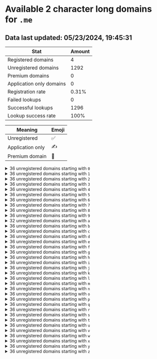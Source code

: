 # Available 2 character long domains for `.me`

## Data last updated: 05/23/2024, 19:45:31

|Stat|Amount|
|--|--|
|Registered domains|4|
|Unregistered domains|1292|
|Premium domains|0|
|Application only domains|0|
|Registration rate|0.31%|
|Failed lookups|0|
|Successful lookups|1296|
|Lookup success rate|100%|


|Meaning|Emoji|
|--|--|
|Unregistered|:white_check_mark:|
|Application only|:writing_hand:|
|Premium domain|:gem:|

<details>
<summary>36 unregistered domains starting with <bold><code>0</code></bold></summary>

|Type|Domain|
|--|--|
|:white_check_mark:|`00.me`|
|:white_check_mark:|`01.me`|
|:white_check_mark:|`02.me`|
|:white_check_mark:|`03.me`|
|:white_check_mark:|`04.me`|
|:white_check_mark:|`05.me`|
|:white_check_mark:|`06.me`|
|:white_check_mark:|`07.me`|
|:white_check_mark:|`08.me`|
|:white_check_mark:|`09.me`|
|:white_check_mark:|`0a.me`|
|:white_check_mark:|`0b.me`|
|:white_check_mark:|`0c.me`|
|:white_check_mark:|`0d.me`|
|:white_check_mark:|`0e.me`|
|:white_check_mark:|`0f.me`|
|:white_check_mark:|`0g.me`|
|:white_check_mark:|`0h.me`|
|:white_check_mark:|`0i.me`|
|:white_check_mark:|`0j.me`|
|:white_check_mark:|`0k.me`|
|:white_check_mark:|`0l.me`|
|:white_check_mark:|`0m.me`|
|:white_check_mark:|`0n.me`|
|:white_check_mark:|`0o.me`|
|:white_check_mark:|`0p.me`|
|:white_check_mark:|`0q.me`|
|:white_check_mark:|`0r.me`|
|:white_check_mark:|`0s.me`|
|:white_check_mark:|`0t.me`|
|:white_check_mark:|`0u.me`|
|:white_check_mark:|`0v.me`|
|:white_check_mark:|`0w.me`|
|:white_check_mark:|`0x.me`|
|:white_check_mark:|`0y.me`|
|:white_check_mark:|`0z.me`|
</details>
<details>
<summary>36 unregistered domains starting with <bold><code>1</code></bold></summary>

|Type|Domain|
|--|--|
|:white_check_mark:|`10.me`|
|:white_check_mark:|`11.me`|
|:white_check_mark:|`12.me`|
|:white_check_mark:|`13.me`|
|:white_check_mark:|`14.me`|
|:white_check_mark:|`15.me`|
|:white_check_mark:|`16.me`|
|:white_check_mark:|`17.me`|
|:white_check_mark:|`18.me`|
|:white_check_mark:|`19.me`|
|:white_check_mark:|`1a.me`|
|:white_check_mark:|`1b.me`|
|:white_check_mark:|`1c.me`|
|:white_check_mark:|`1d.me`|
|:white_check_mark:|`1e.me`|
|:white_check_mark:|`1f.me`|
|:white_check_mark:|`1g.me`|
|:white_check_mark:|`1h.me`|
|:white_check_mark:|`1i.me`|
|:white_check_mark:|`1j.me`|
|:white_check_mark:|`1k.me`|
|:white_check_mark:|`1l.me`|
|:white_check_mark:|`1m.me`|
|:white_check_mark:|`1n.me`|
|:white_check_mark:|`1o.me`|
|:white_check_mark:|`1p.me`|
|:white_check_mark:|`1q.me`|
|:white_check_mark:|`1r.me`|
|:white_check_mark:|`1s.me`|
|:white_check_mark:|`1t.me`|
|:white_check_mark:|`1u.me`|
|:white_check_mark:|`1v.me`|
|:white_check_mark:|`1w.me`|
|:white_check_mark:|`1x.me`|
|:white_check_mark:|`1y.me`|
|:white_check_mark:|`1z.me`|
</details>
<details>
<summary>36 unregistered domains starting with <bold><code>2</code></bold></summary>

|Type|Domain|
|--|--|
|:white_check_mark:|`20.me`|
|:white_check_mark:|`21.me`|
|:white_check_mark:|`22.me`|
|:white_check_mark:|`23.me`|
|:white_check_mark:|`24.me`|
|:white_check_mark:|`25.me`|
|:white_check_mark:|`26.me`|
|:white_check_mark:|`27.me`|
|:white_check_mark:|`28.me`|
|:white_check_mark:|`29.me`|
|:white_check_mark:|`2a.me`|
|:white_check_mark:|`2b.me`|
|:white_check_mark:|`2c.me`|
|:white_check_mark:|`2d.me`|
|:white_check_mark:|`2e.me`|
|:white_check_mark:|`2f.me`|
|:white_check_mark:|`2g.me`|
|:white_check_mark:|`2h.me`|
|:white_check_mark:|`2i.me`|
|:white_check_mark:|`2j.me`|
|:white_check_mark:|`2k.me`|
|:white_check_mark:|`2l.me`|
|:white_check_mark:|`2m.me`|
|:white_check_mark:|`2n.me`|
|:white_check_mark:|`2o.me`|
|:white_check_mark:|`2p.me`|
|:white_check_mark:|`2q.me`|
|:white_check_mark:|`2r.me`|
|:white_check_mark:|`2s.me`|
|:white_check_mark:|`2t.me`|
|:white_check_mark:|`2u.me`|
|:white_check_mark:|`2v.me`|
|:white_check_mark:|`2w.me`|
|:white_check_mark:|`2x.me`|
|:white_check_mark:|`2y.me`|
|:white_check_mark:|`2z.me`|
</details>
<details>
<summary>36 unregistered domains starting with <bold><code>3</code></bold></summary>

|Type|Domain|
|--|--|
|:white_check_mark:|`30.me`|
|:white_check_mark:|`31.me`|
|:white_check_mark:|`32.me`|
|:white_check_mark:|`33.me`|
|:white_check_mark:|`34.me`|
|:white_check_mark:|`35.me`|
|:white_check_mark:|`36.me`|
|:white_check_mark:|`37.me`|
|:white_check_mark:|`38.me`|
|:white_check_mark:|`39.me`|
|:white_check_mark:|`3a.me`|
|:white_check_mark:|`3b.me`|
|:white_check_mark:|`3c.me`|
|:white_check_mark:|`3d.me`|
|:white_check_mark:|`3e.me`|
|:white_check_mark:|`3f.me`|
|:white_check_mark:|`3g.me`|
|:white_check_mark:|`3h.me`|
|:white_check_mark:|`3i.me`|
|:white_check_mark:|`3j.me`|
|:white_check_mark:|`3k.me`|
|:white_check_mark:|`3l.me`|
|:white_check_mark:|`3m.me`|
|:white_check_mark:|`3n.me`|
|:white_check_mark:|`3o.me`|
|:white_check_mark:|`3p.me`|
|:white_check_mark:|`3q.me`|
|:white_check_mark:|`3r.me`|
|:white_check_mark:|`3s.me`|
|:white_check_mark:|`3t.me`|
|:white_check_mark:|`3u.me`|
|:white_check_mark:|`3v.me`|
|:white_check_mark:|`3w.me`|
|:white_check_mark:|`3x.me`|
|:white_check_mark:|`3y.me`|
|:white_check_mark:|`3z.me`|
</details>
<details>
<summary>36 unregistered domains starting with <bold><code>4</code></bold></summary>

|Type|Domain|
|--|--|
|:white_check_mark:|`40.me`|
|:white_check_mark:|`41.me`|
|:white_check_mark:|`42.me`|
|:white_check_mark:|`43.me`|
|:white_check_mark:|`44.me`|
|:white_check_mark:|`45.me`|
|:white_check_mark:|`46.me`|
|:white_check_mark:|`47.me`|
|:white_check_mark:|`48.me`|
|:white_check_mark:|`49.me`|
|:white_check_mark:|`4a.me`|
|:white_check_mark:|`4b.me`|
|:white_check_mark:|`4c.me`|
|:white_check_mark:|`4d.me`|
|:white_check_mark:|`4e.me`|
|:white_check_mark:|`4f.me`|
|:white_check_mark:|`4g.me`|
|:white_check_mark:|`4h.me`|
|:white_check_mark:|`4i.me`|
|:white_check_mark:|`4j.me`|
|:white_check_mark:|`4k.me`|
|:white_check_mark:|`4l.me`|
|:white_check_mark:|`4m.me`|
|:white_check_mark:|`4n.me`|
|:white_check_mark:|`4o.me`|
|:white_check_mark:|`4p.me`|
|:white_check_mark:|`4q.me`|
|:white_check_mark:|`4r.me`|
|:white_check_mark:|`4s.me`|
|:white_check_mark:|`4t.me`|
|:white_check_mark:|`4u.me`|
|:white_check_mark:|`4v.me`|
|:white_check_mark:|`4w.me`|
|:white_check_mark:|`4x.me`|
|:white_check_mark:|`4y.me`|
|:white_check_mark:|`4z.me`|
</details>
<details>
<summary>36 unregistered domains starting with <bold><code>5</code></bold></summary>

|Type|Domain|
|--|--|
|:white_check_mark:|`50.me`|
|:white_check_mark:|`51.me`|
|:white_check_mark:|`52.me`|
|:white_check_mark:|`53.me`|
|:white_check_mark:|`54.me`|
|:white_check_mark:|`55.me`|
|:white_check_mark:|`56.me`|
|:white_check_mark:|`57.me`|
|:white_check_mark:|`58.me`|
|:white_check_mark:|`59.me`|
|:white_check_mark:|`5a.me`|
|:white_check_mark:|`5b.me`|
|:white_check_mark:|`5c.me`|
|:white_check_mark:|`5d.me`|
|:white_check_mark:|`5e.me`|
|:white_check_mark:|`5f.me`|
|:white_check_mark:|`5g.me`|
|:white_check_mark:|`5h.me`|
|:white_check_mark:|`5i.me`|
|:white_check_mark:|`5j.me`|
|:white_check_mark:|`5k.me`|
|:white_check_mark:|`5l.me`|
|:white_check_mark:|`5m.me`|
|:white_check_mark:|`5n.me`|
|:white_check_mark:|`5o.me`|
|:white_check_mark:|`5p.me`|
|:white_check_mark:|`5q.me`|
|:white_check_mark:|`5r.me`|
|:white_check_mark:|`5s.me`|
|:white_check_mark:|`5t.me`|
|:white_check_mark:|`5u.me`|
|:white_check_mark:|`5v.me`|
|:white_check_mark:|`5w.me`|
|:white_check_mark:|`5x.me`|
|:white_check_mark:|`5y.me`|
|:white_check_mark:|`5z.me`|
</details>
<details>
<summary>36 unregistered domains starting with <bold><code>6</code></bold></summary>

|Type|Domain|
|--|--|
|:white_check_mark:|`60.me`|
|:white_check_mark:|`61.me`|
|:white_check_mark:|`62.me`|
|:white_check_mark:|`63.me`|
|:white_check_mark:|`64.me`|
|:white_check_mark:|`65.me`|
|:white_check_mark:|`66.me`|
|:white_check_mark:|`67.me`|
|:white_check_mark:|`68.me`|
|:white_check_mark:|`69.me`|
|:white_check_mark:|`6a.me`|
|:white_check_mark:|`6b.me`|
|:white_check_mark:|`6c.me`|
|:white_check_mark:|`6d.me`|
|:white_check_mark:|`6e.me`|
|:white_check_mark:|`6f.me`|
|:white_check_mark:|`6g.me`|
|:white_check_mark:|`6h.me`|
|:white_check_mark:|`6i.me`|
|:white_check_mark:|`6j.me`|
|:white_check_mark:|`6k.me`|
|:white_check_mark:|`6l.me`|
|:white_check_mark:|`6m.me`|
|:white_check_mark:|`6n.me`|
|:white_check_mark:|`6o.me`|
|:white_check_mark:|`6p.me`|
|:white_check_mark:|`6q.me`|
|:white_check_mark:|`6r.me`|
|:white_check_mark:|`6s.me`|
|:white_check_mark:|`6t.me`|
|:white_check_mark:|`6u.me`|
|:white_check_mark:|`6v.me`|
|:white_check_mark:|`6w.me`|
|:white_check_mark:|`6x.me`|
|:white_check_mark:|`6y.me`|
|:white_check_mark:|`6z.me`|
</details>
<details>
<summary>36 unregistered domains starting with <bold><code>7</code></bold></summary>

|Type|Domain|
|--|--|
|:white_check_mark:|`70.me`|
|:white_check_mark:|`71.me`|
|:white_check_mark:|`72.me`|
|:white_check_mark:|`73.me`|
|:white_check_mark:|`74.me`|
|:white_check_mark:|`75.me`|
|:white_check_mark:|`76.me`|
|:white_check_mark:|`77.me`|
|:white_check_mark:|`78.me`|
|:white_check_mark:|`79.me`|
|:white_check_mark:|`7a.me`|
|:white_check_mark:|`7b.me`|
|:white_check_mark:|`7c.me`|
|:white_check_mark:|`7d.me`|
|:white_check_mark:|`7e.me`|
|:white_check_mark:|`7f.me`|
|:white_check_mark:|`7g.me`|
|:white_check_mark:|`7h.me`|
|:white_check_mark:|`7i.me`|
|:white_check_mark:|`7j.me`|
|:white_check_mark:|`7k.me`|
|:white_check_mark:|`7l.me`|
|:white_check_mark:|`7m.me`|
|:white_check_mark:|`7n.me`|
|:white_check_mark:|`7o.me`|
|:white_check_mark:|`7p.me`|
|:white_check_mark:|`7q.me`|
|:white_check_mark:|`7r.me`|
|:white_check_mark:|`7s.me`|
|:white_check_mark:|`7t.me`|
|:white_check_mark:|`7u.me`|
|:white_check_mark:|`7v.me`|
|:white_check_mark:|`7w.me`|
|:white_check_mark:|`7x.me`|
|:white_check_mark:|`7y.me`|
|:white_check_mark:|`7z.me`|
</details>
<details>
<summary>36 unregistered domains starting with <bold><code>8</code></bold></summary>

|Type|Domain|
|--|--|
|:white_check_mark:|`80.me`|
|:white_check_mark:|`81.me`|
|:white_check_mark:|`82.me`|
|:white_check_mark:|`83.me`|
|:white_check_mark:|`84.me`|
|:white_check_mark:|`85.me`|
|:white_check_mark:|`86.me`|
|:white_check_mark:|`87.me`|
|:white_check_mark:|`88.me`|
|:white_check_mark:|`89.me`|
|:white_check_mark:|`8a.me`|
|:white_check_mark:|`8b.me`|
|:white_check_mark:|`8c.me`|
|:white_check_mark:|`8d.me`|
|:white_check_mark:|`8e.me`|
|:white_check_mark:|`8f.me`|
|:white_check_mark:|`8g.me`|
|:white_check_mark:|`8h.me`|
|:white_check_mark:|`8i.me`|
|:white_check_mark:|`8j.me`|
|:white_check_mark:|`8k.me`|
|:white_check_mark:|`8l.me`|
|:white_check_mark:|`8m.me`|
|:white_check_mark:|`8n.me`|
|:white_check_mark:|`8o.me`|
|:white_check_mark:|`8p.me`|
|:white_check_mark:|`8q.me`|
|:white_check_mark:|`8r.me`|
|:white_check_mark:|`8s.me`|
|:white_check_mark:|`8t.me`|
|:white_check_mark:|`8u.me`|
|:white_check_mark:|`8v.me`|
|:white_check_mark:|`8w.me`|
|:white_check_mark:|`8x.me`|
|:white_check_mark:|`8y.me`|
|:white_check_mark:|`8z.me`|
</details>
<details>
<summary>36 unregistered domains starting with <bold><code>9</code></bold></summary>

|Type|Domain|
|--|--|
|:white_check_mark:|`90.me`|
|:white_check_mark:|`91.me`|
|:white_check_mark:|`92.me`|
|:white_check_mark:|`93.me`|
|:white_check_mark:|`94.me`|
|:white_check_mark:|`95.me`|
|:white_check_mark:|`96.me`|
|:white_check_mark:|`97.me`|
|:white_check_mark:|`98.me`|
|:white_check_mark:|`99.me`|
|:white_check_mark:|`9a.me`|
|:white_check_mark:|`9b.me`|
|:white_check_mark:|`9c.me`|
|:white_check_mark:|`9d.me`|
|:white_check_mark:|`9e.me`|
|:white_check_mark:|`9f.me`|
|:white_check_mark:|`9g.me`|
|:white_check_mark:|`9h.me`|
|:white_check_mark:|`9i.me`|
|:white_check_mark:|`9j.me`|
|:white_check_mark:|`9k.me`|
|:white_check_mark:|`9l.me`|
|:white_check_mark:|`9m.me`|
|:white_check_mark:|`9n.me`|
|:white_check_mark:|`9o.me`|
|:white_check_mark:|`9p.me`|
|:white_check_mark:|`9q.me`|
|:white_check_mark:|`9r.me`|
|:white_check_mark:|`9s.me`|
|:white_check_mark:|`9t.me`|
|:white_check_mark:|`9u.me`|
|:white_check_mark:|`9v.me`|
|:white_check_mark:|`9w.me`|
|:white_check_mark:|`9x.me`|
|:white_check_mark:|`9y.me`|
|:white_check_mark:|`9z.me`|
</details>
<details>
<summary>32 unregistered domains starting with <bold><code>a</code></bold></summary>

|Type|Domain|
|--|--|
|:white_check_mark:|`a0.me`|
|:white_check_mark:|`a1.me`|
|:white_check_mark:|`a2.me`|
|:white_check_mark:|`a3.me`|
|:white_check_mark:|`a4.me`|
|:white_check_mark:|`a5.me`|
|:white_check_mark:|`a6.me`|
|:white_check_mark:|`a7.me`|
|:white_check_mark:|`a8.me`|
|:white_check_mark:|`a9.me`|
|:white_check_mark:|`ab.me`|
|:white_check_mark:|`ae.me`|
|:white_check_mark:|`af.me`|
|:white_check_mark:|`ag.me`|
|:white_check_mark:|`ah.me`|
|:white_check_mark:|`aj.me`|
|:white_check_mark:|`ak.me`|
|:white_check_mark:|`al.me`|
|:white_check_mark:|`am.me`|
|:white_check_mark:|`an.me`|
|:white_check_mark:|`ao.me`|
|:white_check_mark:|`ap.me`|
|:white_check_mark:|`aq.me`|
|:white_check_mark:|`ar.me`|
|:white_check_mark:|`as.me`|
|:white_check_mark:|`at.me`|
|:white_check_mark:|`au.me`|
|:white_check_mark:|`av.me`|
|:white_check_mark:|`aw.me`|
|:white_check_mark:|`ax.me`|
|:white_check_mark:|`ay.me`|
|:white_check_mark:|`az.me`|
</details>
<details>
<summary>36 unregistered domains starting with <bold><code>b</code></bold></summary>

|Type|Domain|
|--|--|
|:white_check_mark:|`b0.me`|
|:white_check_mark:|`b1.me`|
|:white_check_mark:|`b2.me`|
|:white_check_mark:|`b3.me`|
|:white_check_mark:|`b4.me`|
|:white_check_mark:|`b5.me`|
|:white_check_mark:|`b6.me`|
|:white_check_mark:|`b7.me`|
|:white_check_mark:|`b8.me`|
|:white_check_mark:|`b9.me`|
|:white_check_mark:|`ba.me`|
|:white_check_mark:|`bb.me`|
|:white_check_mark:|`bc.me`|
|:white_check_mark:|`bd.me`|
|:white_check_mark:|`be.me`|
|:white_check_mark:|`bf.me`|
|:white_check_mark:|`bg.me`|
|:white_check_mark:|`bh.me`|
|:white_check_mark:|`bi.me`|
|:white_check_mark:|`bj.me`|
|:white_check_mark:|`bk.me`|
|:white_check_mark:|`bl.me`|
|:white_check_mark:|`bm.me`|
|:white_check_mark:|`bn.me`|
|:white_check_mark:|`bo.me`|
|:white_check_mark:|`bp.me`|
|:white_check_mark:|`bq.me`|
|:white_check_mark:|`br.me`|
|:white_check_mark:|`bs.me`|
|:white_check_mark:|`bt.me`|
|:white_check_mark:|`bu.me`|
|:white_check_mark:|`bv.me`|
|:white_check_mark:|`bw.me`|
|:white_check_mark:|`bx.me`|
|:white_check_mark:|`by.me`|
|:white_check_mark:|`bz.me`|
</details>
<details>
<summary>36 unregistered domains starting with <bold><code>c</code></bold></summary>

|Type|Domain|
|--|--|
|:white_check_mark:|`c0.me`|
|:white_check_mark:|`c1.me`|
|:white_check_mark:|`c2.me`|
|:white_check_mark:|`c3.me`|
|:white_check_mark:|`c4.me`|
|:white_check_mark:|`c5.me`|
|:white_check_mark:|`c6.me`|
|:white_check_mark:|`c7.me`|
|:white_check_mark:|`c8.me`|
|:white_check_mark:|`c9.me`|
|:white_check_mark:|`ca.me`|
|:white_check_mark:|`cb.me`|
|:white_check_mark:|`cc.me`|
|:white_check_mark:|`cd.me`|
|:white_check_mark:|`ce.me`|
|:white_check_mark:|`cf.me`|
|:white_check_mark:|`cg.me`|
|:white_check_mark:|`ch.me`|
|:white_check_mark:|`ci.me`|
|:white_check_mark:|`cj.me`|
|:white_check_mark:|`ck.me`|
|:white_check_mark:|`cl.me`|
|:white_check_mark:|`cm.me`|
|:white_check_mark:|`cn.me`|
|:white_check_mark:|`co.me`|
|:white_check_mark:|`cp.me`|
|:white_check_mark:|`cq.me`|
|:white_check_mark:|`cr.me`|
|:white_check_mark:|`cs.me`|
|:white_check_mark:|`ct.me`|
|:white_check_mark:|`cu.me`|
|:white_check_mark:|`cv.me`|
|:white_check_mark:|`cw.me`|
|:white_check_mark:|`cx.me`|
|:white_check_mark:|`cy.me`|
|:white_check_mark:|`cz.me`|
</details>
<details>
<summary>36 unregistered domains starting with <bold><code>d</code></bold></summary>

|Type|Domain|
|--|--|
|:white_check_mark:|`d0.me`|
|:white_check_mark:|`d1.me`|
|:white_check_mark:|`d2.me`|
|:white_check_mark:|`d3.me`|
|:white_check_mark:|`d4.me`|
|:white_check_mark:|`d5.me`|
|:white_check_mark:|`d6.me`|
|:white_check_mark:|`d7.me`|
|:white_check_mark:|`d8.me`|
|:white_check_mark:|`d9.me`|
|:white_check_mark:|`da.me`|
|:white_check_mark:|`db.me`|
|:white_check_mark:|`dc.me`|
|:white_check_mark:|`dd.me`|
|:white_check_mark:|`de.me`|
|:white_check_mark:|`df.me`|
|:white_check_mark:|`dg.me`|
|:white_check_mark:|`dh.me`|
|:white_check_mark:|`di.me`|
|:white_check_mark:|`dj.me`|
|:white_check_mark:|`dk.me`|
|:white_check_mark:|`dl.me`|
|:white_check_mark:|`dm.me`|
|:white_check_mark:|`dn.me`|
|:white_check_mark:|`do.me`|
|:white_check_mark:|`dp.me`|
|:white_check_mark:|`dq.me`|
|:white_check_mark:|`dr.me`|
|:white_check_mark:|`ds.me`|
|:white_check_mark:|`dt.me`|
|:white_check_mark:|`du.me`|
|:white_check_mark:|`dv.me`|
|:white_check_mark:|`dw.me`|
|:white_check_mark:|`dx.me`|
|:white_check_mark:|`dy.me`|
|:white_check_mark:|`dz.me`|
</details>
<details>
<summary>36 unregistered domains starting with <bold><code>e</code></bold></summary>

|Type|Domain|
|--|--|
|:white_check_mark:|`e0.me`|
|:white_check_mark:|`e1.me`|
|:white_check_mark:|`e2.me`|
|:white_check_mark:|`e3.me`|
|:white_check_mark:|`e4.me`|
|:white_check_mark:|`e5.me`|
|:white_check_mark:|`e6.me`|
|:white_check_mark:|`e7.me`|
|:white_check_mark:|`e8.me`|
|:white_check_mark:|`e9.me`|
|:white_check_mark:|`ea.me`|
|:white_check_mark:|`eb.me`|
|:white_check_mark:|`ec.me`|
|:white_check_mark:|`ed.me`|
|:white_check_mark:|`ee.me`|
|:white_check_mark:|`ef.me`|
|:white_check_mark:|`eg.me`|
|:white_check_mark:|`eh.me`|
|:white_check_mark:|`ei.me`|
|:white_check_mark:|`ej.me`|
|:white_check_mark:|`ek.me`|
|:white_check_mark:|`el.me`|
|:white_check_mark:|`em.me`|
|:white_check_mark:|`en.me`|
|:white_check_mark:|`eo.me`|
|:white_check_mark:|`ep.me`|
|:white_check_mark:|`eq.me`|
|:white_check_mark:|`er.me`|
|:white_check_mark:|`es.me`|
|:white_check_mark:|`et.me`|
|:white_check_mark:|`eu.me`|
|:white_check_mark:|`ev.me`|
|:white_check_mark:|`ew.me`|
|:white_check_mark:|`ex.me`|
|:white_check_mark:|`ey.me`|
|:white_check_mark:|`ez.me`|
</details>
<details>
<summary>36 unregistered domains starting with <bold><code>f</code></bold></summary>

|Type|Domain|
|--|--|
|:white_check_mark:|`f0.me`|
|:white_check_mark:|`f1.me`|
|:white_check_mark:|`f2.me`|
|:white_check_mark:|`f3.me`|
|:white_check_mark:|`f4.me`|
|:white_check_mark:|`f5.me`|
|:white_check_mark:|`f6.me`|
|:white_check_mark:|`f7.me`|
|:white_check_mark:|`f8.me`|
|:white_check_mark:|`f9.me`|
|:white_check_mark:|`fa.me`|
|:white_check_mark:|`fb.me`|
|:white_check_mark:|`fc.me`|
|:white_check_mark:|`fd.me`|
|:white_check_mark:|`fe.me`|
|:white_check_mark:|`ff.me`|
|:white_check_mark:|`fg.me`|
|:white_check_mark:|`fh.me`|
|:white_check_mark:|`fi.me`|
|:white_check_mark:|`fj.me`|
|:white_check_mark:|`fk.me`|
|:white_check_mark:|`fl.me`|
|:white_check_mark:|`fm.me`|
|:white_check_mark:|`fn.me`|
|:white_check_mark:|`fo.me`|
|:white_check_mark:|`fp.me`|
|:white_check_mark:|`fq.me`|
|:white_check_mark:|`fr.me`|
|:white_check_mark:|`fs.me`|
|:white_check_mark:|`ft.me`|
|:white_check_mark:|`fu.me`|
|:white_check_mark:|`fv.me`|
|:white_check_mark:|`fw.me`|
|:white_check_mark:|`fx.me`|
|:white_check_mark:|`fy.me`|
|:white_check_mark:|`fz.me`|
</details>
<details>
<summary>36 unregistered domains starting with <bold><code>g</code></bold></summary>

|Type|Domain|
|--|--|
|:white_check_mark:|`g0.me`|
|:white_check_mark:|`g1.me`|
|:white_check_mark:|`g2.me`|
|:white_check_mark:|`g3.me`|
|:white_check_mark:|`g4.me`|
|:white_check_mark:|`g5.me`|
|:white_check_mark:|`g6.me`|
|:white_check_mark:|`g7.me`|
|:white_check_mark:|`g8.me`|
|:white_check_mark:|`g9.me`|
|:white_check_mark:|`ga.me`|
|:white_check_mark:|`gb.me`|
|:white_check_mark:|`gc.me`|
|:white_check_mark:|`gd.me`|
|:white_check_mark:|`ge.me`|
|:white_check_mark:|`gf.me`|
|:white_check_mark:|`gg.me`|
|:white_check_mark:|`gh.me`|
|:white_check_mark:|`gi.me`|
|:white_check_mark:|`gj.me`|
|:white_check_mark:|`gk.me`|
|:white_check_mark:|`gl.me`|
|:white_check_mark:|`gm.me`|
|:white_check_mark:|`gn.me`|
|:white_check_mark:|`go.me`|
|:white_check_mark:|`gp.me`|
|:white_check_mark:|`gq.me`|
|:white_check_mark:|`gr.me`|
|:white_check_mark:|`gs.me`|
|:white_check_mark:|`gt.me`|
|:white_check_mark:|`gu.me`|
|:white_check_mark:|`gv.me`|
|:white_check_mark:|`gw.me`|
|:white_check_mark:|`gx.me`|
|:white_check_mark:|`gy.me`|
|:white_check_mark:|`gz.me`|
</details>
<details>
<summary>36 unregistered domains starting with <bold><code>h</code></bold></summary>

|Type|Domain|
|--|--|
|:white_check_mark:|`h0.me`|
|:white_check_mark:|`h1.me`|
|:white_check_mark:|`h2.me`|
|:white_check_mark:|`h3.me`|
|:white_check_mark:|`h4.me`|
|:white_check_mark:|`h5.me`|
|:white_check_mark:|`h6.me`|
|:white_check_mark:|`h7.me`|
|:white_check_mark:|`h8.me`|
|:white_check_mark:|`h9.me`|
|:white_check_mark:|`ha.me`|
|:white_check_mark:|`hb.me`|
|:white_check_mark:|`hc.me`|
|:white_check_mark:|`hd.me`|
|:white_check_mark:|`he.me`|
|:white_check_mark:|`hf.me`|
|:white_check_mark:|`hg.me`|
|:white_check_mark:|`hh.me`|
|:white_check_mark:|`hi.me`|
|:white_check_mark:|`hj.me`|
|:white_check_mark:|`hk.me`|
|:white_check_mark:|`hl.me`|
|:white_check_mark:|`hm.me`|
|:white_check_mark:|`hn.me`|
|:white_check_mark:|`ho.me`|
|:white_check_mark:|`hp.me`|
|:white_check_mark:|`hq.me`|
|:white_check_mark:|`hr.me`|
|:white_check_mark:|`hs.me`|
|:white_check_mark:|`ht.me`|
|:white_check_mark:|`hu.me`|
|:white_check_mark:|`hv.me`|
|:white_check_mark:|`hw.me`|
|:white_check_mark:|`hx.me`|
|:white_check_mark:|`hy.me`|
|:white_check_mark:|`hz.me`|
</details>
<details>
<summary>36 unregistered domains starting with <bold><code>i</code></bold></summary>

|Type|Domain|
|--|--|
|:white_check_mark:|`i0.me`|
|:white_check_mark:|`i1.me`|
|:white_check_mark:|`i2.me`|
|:white_check_mark:|`i3.me`|
|:white_check_mark:|`i4.me`|
|:white_check_mark:|`i5.me`|
|:white_check_mark:|`i6.me`|
|:white_check_mark:|`i7.me`|
|:white_check_mark:|`i8.me`|
|:white_check_mark:|`i9.me`|
|:white_check_mark:|`ia.me`|
|:white_check_mark:|`ib.me`|
|:white_check_mark:|`ic.me`|
|:white_check_mark:|`id.me`|
|:white_check_mark:|`ie.me`|
|:white_check_mark:|`if.me`|
|:white_check_mark:|`ig.me`|
|:white_check_mark:|`ih.me`|
|:white_check_mark:|`ii.me`|
|:white_check_mark:|`ij.me`|
|:white_check_mark:|`ik.me`|
|:white_check_mark:|`il.me`|
|:white_check_mark:|`im.me`|
|:white_check_mark:|`in.me`|
|:white_check_mark:|`io.me`|
|:white_check_mark:|`ip.me`|
|:white_check_mark:|`iq.me`|
|:white_check_mark:|`ir.me`|
|:white_check_mark:|`is.me`|
|:white_check_mark:|`it.me`|
|:white_check_mark:|`iu.me`|
|:white_check_mark:|`iv.me`|
|:white_check_mark:|`iw.me`|
|:white_check_mark:|`ix.me`|
|:white_check_mark:|`iy.me`|
|:white_check_mark:|`iz.me`|
</details>
<details>
<summary>36 unregistered domains starting with <bold><code>j</code></bold></summary>

|Type|Domain|
|--|--|
|:white_check_mark:|`j0.me`|
|:white_check_mark:|`j1.me`|
|:white_check_mark:|`j2.me`|
|:white_check_mark:|`j3.me`|
|:white_check_mark:|`j4.me`|
|:white_check_mark:|`j5.me`|
|:white_check_mark:|`j6.me`|
|:white_check_mark:|`j7.me`|
|:white_check_mark:|`j8.me`|
|:white_check_mark:|`j9.me`|
|:white_check_mark:|`ja.me`|
|:white_check_mark:|`jb.me`|
|:white_check_mark:|`jc.me`|
|:white_check_mark:|`jd.me`|
|:white_check_mark:|`je.me`|
|:white_check_mark:|`jf.me`|
|:white_check_mark:|`jg.me`|
|:white_check_mark:|`jh.me`|
|:white_check_mark:|`ji.me`|
|:white_check_mark:|`jj.me`|
|:white_check_mark:|`jk.me`|
|:white_check_mark:|`jl.me`|
|:white_check_mark:|`jm.me`|
|:white_check_mark:|`jn.me`|
|:white_check_mark:|`jo.me`|
|:white_check_mark:|`jp.me`|
|:white_check_mark:|`jq.me`|
|:white_check_mark:|`jr.me`|
|:white_check_mark:|`js.me`|
|:white_check_mark:|`jt.me`|
|:white_check_mark:|`ju.me`|
|:white_check_mark:|`jv.me`|
|:white_check_mark:|`jw.me`|
|:white_check_mark:|`jx.me`|
|:white_check_mark:|`jy.me`|
|:white_check_mark:|`jz.me`|
</details>
<details>
<summary>36 unregistered domains starting with <bold><code>k</code></bold></summary>

|Type|Domain|
|--|--|
|:white_check_mark:|`k0.me`|
|:white_check_mark:|`k1.me`|
|:white_check_mark:|`k2.me`|
|:white_check_mark:|`k3.me`|
|:white_check_mark:|`k4.me`|
|:white_check_mark:|`k5.me`|
|:white_check_mark:|`k6.me`|
|:white_check_mark:|`k7.me`|
|:white_check_mark:|`k8.me`|
|:white_check_mark:|`k9.me`|
|:white_check_mark:|`ka.me`|
|:white_check_mark:|`kb.me`|
|:white_check_mark:|`kc.me`|
|:white_check_mark:|`kd.me`|
|:white_check_mark:|`ke.me`|
|:white_check_mark:|`kf.me`|
|:white_check_mark:|`kg.me`|
|:white_check_mark:|`kh.me`|
|:white_check_mark:|`ki.me`|
|:white_check_mark:|`kj.me`|
|:white_check_mark:|`kk.me`|
|:white_check_mark:|`kl.me`|
|:white_check_mark:|`km.me`|
|:white_check_mark:|`kn.me`|
|:white_check_mark:|`ko.me`|
|:white_check_mark:|`kp.me`|
|:white_check_mark:|`kq.me`|
|:white_check_mark:|`kr.me`|
|:white_check_mark:|`ks.me`|
|:white_check_mark:|`kt.me`|
|:white_check_mark:|`ku.me`|
|:white_check_mark:|`kv.me`|
|:white_check_mark:|`kw.me`|
|:white_check_mark:|`kx.me`|
|:white_check_mark:|`ky.me`|
|:white_check_mark:|`kz.me`|
</details>
<details>
<summary>36 unregistered domains starting with <bold><code>l</code></bold></summary>

|Type|Domain|
|--|--|
|:white_check_mark:|`l0.me`|
|:white_check_mark:|`l1.me`|
|:white_check_mark:|`l2.me`|
|:white_check_mark:|`l3.me`|
|:white_check_mark:|`l4.me`|
|:white_check_mark:|`l5.me`|
|:white_check_mark:|`l6.me`|
|:white_check_mark:|`l7.me`|
|:white_check_mark:|`l8.me`|
|:white_check_mark:|`l9.me`|
|:white_check_mark:|`la.me`|
|:white_check_mark:|`lb.me`|
|:white_check_mark:|`lc.me`|
|:white_check_mark:|`ld.me`|
|:white_check_mark:|`le.me`|
|:white_check_mark:|`lf.me`|
|:white_check_mark:|`lg.me`|
|:white_check_mark:|`lh.me`|
|:white_check_mark:|`li.me`|
|:white_check_mark:|`lj.me`|
|:white_check_mark:|`lk.me`|
|:white_check_mark:|`ll.me`|
|:white_check_mark:|`lm.me`|
|:white_check_mark:|`ln.me`|
|:white_check_mark:|`lo.me`|
|:white_check_mark:|`lp.me`|
|:white_check_mark:|`lq.me`|
|:white_check_mark:|`lr.me`|
|:white_check_mark:|`ls.me`|
|:white_check_mark:|`lt.me`|
|:white_check_mark:|`lu.me`|
|:white_check_mark:|`lv.me`|
|:white_check_mark:|`lw.me`|
|:white_check_mark:|`lx.me`|
|:white_check_mark:|`ly.me`|
|:white_check_mark:|`lz.me`|
</details>
<details>
<summary>36 unregistered domains starting with <bold><code>m</code></bold></summary>

|Type|Domain|
|--|--|
|:white_check_mark:|`m0.me`|
|:white_check_mark:|`m1.me`|
|:white_check_mark:|`m2.me`|
|:white_check_mark:|`m3.me`|
|:white_check_mark:|`m4.me`|
|:white_check_mark:|`m5.me`|
|:white_check_mark:|`m6.me`|
|:white_check_mark:|`m7.me`|
|:white_check_mark:|`m8.me`|
|:white_check_mark:|`m9.me`|
|:white_check_mark:|`ma.me`|
|:white_check_mark:|`mb.me`|
|:white_check_mark:|`mc.me`|
|:white_check_mark:|`md.me`|
|:white_check_mark:|`me.me`|
|:white_check_mark:|`mf.me`|
|:white_check_mark:|`mg.me`|
|:white_check_mark:|`mh.me`|
|:white_check_mark:|`mi.me`|
|:white_check_mark:|`mj.me`|
|:white_check_mark:|`mk.me`|
|:white_check_mark:|`ml.me`|
|:white_check_mark:|`mm.me`|
|:white_check_mark:|`mn.me`|
|:white_check_mark:|`mo.me`|
|:white_check_mark:|`mp.me`|
|:white_check_mark:|`mq.me`|
|:white_check_mark:|`mr.me`|
|:white_check_mark:|`ms.me`|
|:white_check_mark:|`mt.me`|
|:white_check_mark:|`mu.me`|
|:white_check_mark:|`mv.me`|
|:white_check_mark:|`mw.me`|
|:white_check_mark:|`mx.me`|
|:white_check_mark:|`my.me`|
|:white_check_mark:|`mz.me`|
</details>
<details>
<summary>36 unregistered domains starting with <bold><code>n</code></bold></summary>

|Type|Domain|
|--|--|
|:white_check_mark:|`n0.me`|
|:white_check_mark:|`n1.me`|
|:white_check_mark:|`n2.me`|
|:white_check_mark:|`n3.me`|
|:white_check_mark:|`n4.me`|
|:white_check_mark:|`n5.me`|
|:white_check_mark:|`n6.me`|
|:white_check_mark:|`n7.me`|
|:white_check_mark:|`n8.me`|
|:white_check_mark:|`n9.me`|
|:white_check_mark:|`na.me`|
|:white_check_mark:|`nb.me`|
|:white_check_mark:|`nc.me`|
|:white_check_mark:|`nd.me`|
|:white_check_mark:|`ne.me`|
|:white_check_mark:|`nf.me`|
|:white_check_mark:|`ng.me`|
|:white_check_mark:|`nh.me`|
|:white_check_mark:|`ni.me`|
|:white_check_mark:|`nj.me`|
|:white_check_mark:|`nk.me`|
|:white_check_mark:|`nl.me`|
|:white_check_mark:|`nm.me`|
|:white_check_mark:|`nn.me`|
|:white_check_mark:|`no.me`|
|:white_check_mark:|`np.me`|
|:white_check_mark:|`nq.me`|
|:white_check_mark:|`nr.me`|
|:white_check_mark:|`ns.me`|
|:white_check_mark:|`nt.me`|
|:white_check_mark:|`nu.me`|
|:white_check_mark:|`nv.me`|
|:white_check_mark:|`nw.me`|
|:white_check_mark:|`nx.me`|
|:white_check_mark:|`ny.me`|
|:white_check_mark:|`nz.me`|
</details>
<details>
<summary>36 unregistered domains starting with <bold><code>o</code></bold></summary>

|Type|Domain|
|--|--|
|:white_check_mark:|`o0.me`|
|:white_check_mark:|`o1.me`|
|:white_check_mark:|`o2.me`|
|:white_check_mark:|`o3.me`|
|:white_check_mark:|`o4.me`|
|:white_check_mark:|`o5.me`|
|:white_check_mark:|`o6.me`|
|:white_check_mark:|`o7.me`|
|:white_check_mark:|`o8.me`|
|:white_check_mark:|`o9.me`|
|:white_check_mark:|`oa.me`|
|:white_check_mark:|`ob.me`|
|:white_check_mark:|`oc.me`|
|:white_check_mark:|`od.me`|
|:white_check_mark:|`oe.me`|
|:white_check_mark:|`of.me`|
|:white_check_mark:|`og.me`|
|:white_check_mark:|`oh.me`|
|:white_check_mark:|`oi.me`|
|:white_check_mark:|`oj.me`|
|:white_check_mark:|`ok.me`|
|:white_check_mark:|`ol.me`|
|:white_check_mark:|`om.me`|
|:white_check_mark:|`on.me`|
|:white_check_mark:|`oo.me`|
|:white_check_mark:|`op.me`|
|:white_check_mark:|`oq.me`|
|:white_check_mark:|`or.me`|
|:white_check_mark:|`os.me`|
|:white_check_mark:|`ot.me`|
|:white_check_mark:|`ou.me`|
|:white_check_mark:|`ov.me`|
|:white_check_mark:|`ow.me`|
|:white_check_mark:|`ox.me`|
|:white_check_mark:|`oy.me`|
|:white_check_mark:|`oz.me`|
</details>
<details>
<summary>36 unregistered domains starting with <bold><code>p</code></bold></summary>

|Type|Domain|
|--|--|
|:white_check_mark:|`p0.me`|
|:white_check_mark:|`p1.me`|
|:white_check_mark:|`p2.me`|
|:white_check_mark:|`p3.me`|
|:white_check_mark:|`p4.me`|
|:white_check_mark:|`p5.me`|
|:white_check_mark:|`p6.me`|
|:white_check_mark:|`p7.me`|
|:white_check_mark:|`p8.me`|
|:white_check_mark:|`p9.me`|
|:white_check_mark:|`pa.me`|
|:white_check_mark:|`pb.me`|
|:white_check_mark:|`pc.me`|
|:white_check_mark:|`pd.me`|
|:white_check_mark:|`pe.me`|
|:white_check_mark:|`pf.me`|
|:white_check_mark:|`pg.me`|
|:white_check_mark:|`ph.me`|
|:white_check_mark:|`pi.me`|
|:white_check_mark:|`pj.me`|
|:white_check_mark:|`pk.me`|
|:white_check_mark:|`pl.me`|
|:white_check_mark:|`pm.me`|
|:white_check_mark:|`pn.me`|
|:white_check_mark:|`po.me`|
|:white_check_mark:|`pp.me`|
|:white_check_mark:|`pq.me`|
|:white_check_mark:|`pr.me`|
|:white_check_mark:|`ps.me`|
|:white_check_mark:|`pt.me`|
|:white_check_mark:|`pu.me`|
|:white_check_mark:|`pv.me`|
|:white_check_mark:|`pw.me`|
|:white_check_mark:|`px.me`|
|:white_check_mark:|`py.me`|
|:white_check_mark:|`pz.me`|
</details>
<details>
<summary>36 unregistered domains starting with <bold><code>q</code></bold></summary>

|Type|Domain|
|--|--|
|:white_check_mark:|`q0.me`|
|:white_check_mark:|`q1.me`|
|:white_check_mark:|`q2.me`|
|:white_check_mark:|`q3.me`|
|:white_check_mark:|`q4.me`|
|:white_check_mark:|`q5.me`|
|:white_check_mark:|`q6.me`|
|:white_check_mark:|`q7.me`|
|:white_check_mark:|`q8.me`|
|:white_check_mark:|`q9.me`|
|:white_check_mark:|`qa.me`|
|:white_check_mark:|`qb.me`|
|:white_check_mark:|`qc.me`|
|:white_check_mark:|`qd.me`|
|:white_check_mark:|`qe.me`|
|:white_check_mark:|`qf.me`|
|:white_check_mark:|`qg.me`|
|:white_check_mark:|`qh.me`|
|:white_check_mark:|`qi.me`|
|:white_check_mark:|`qj.me`|
|:white_check_mark:|`qk.me`|
|:white_check_mark:|`ql.me`|
|:white_check_mark:|`qm.me`|
|:white_check_mark:|`qn.me`|
|:white_check_mark:|`qo.me`|
|:white_check_mark:|`qp.me`|
|:white_check_mark:|`qq.me`|
|:white_check_mark:|`qr.me`|
|:white_check_mark:|`qs.me`|
|:white_check_mark:|`qt.me`|
|:white_check_mark:|`qu.me`|
|:white_check_mark:|`qv.me`|
|:white_check_mark:|`qw.me`|
|:white_check_mark:|`qx.me`|
|:white_check_mark:|`qy.me`|
|:white_check_mark:|`qz.me`|
</details>
<details>
<summary>36 unregistered domains starting with <bold><code>r</code></bold></summary>

|Type|Domain|
|--|--|
|:white_check_mark:|`r0.me`|
|:white_check_mark:|`r1.me`|
|:white_check_mark:|`r2.me`|
|:white_check_mark:|`r3.me`|
|:white_check_mark:|`r4.me`|
|:white_check_mark:|`r5.me`|
|:white_check_mark:|`r6.me`|
|:white_check_mark:|`r7.me`|
|:white_check_mark:|`r8.me`|
|:white_check_mark:|`r9.me`|
|:white_check_mark:|`ra.me`|
|:white_check_mark:|`rb.me`|
|:white_check_mark:|`rc.me`|
|:white_check_mark:|`rd.me`|
|:white_check_mark:|`re.me`|
|:white_check_mark:|`rf.me`|
|:white_check_mark:|`rg.me`|
|:white_check_mark:|`rh.me`|
|:white_check_mark:|`ri.me`|
|:white_check_mark:|`rj.me`|
|:white_check_mark:|`rk.me`|
|:white_check_mark:|`rl.me`|
|:white_check_mark:|`rm.me`|
|:white_check_mark:|`rn.me`|
|:white_check_mark:|`ro.me`|
|:white_check_mark:|`rp.me`|
|:white_check_mark:|`rq.me`|
|:white_check_mark:|`rr.me`|
|:white_check_mark:|`rs.me`|
|:white_check_mark:|`rt.me`|
|:white_check_mark:|`ru.me`|
|:white_check_mark:|`rv.me`|
|:white_check_mark:|`rw.me`|
|:white_check_mark:|`rx.me`|
|:white_check_mark:|`ry.me`|
|:white_check_mark:|`rz.me`|
</details>
<details>
<summary>36 unregistered domains starting with <bold><code>s</code></bold></summary>

|Type|Domain|
|--|--|
|:white_check_mark:|`s0.me`|
|:white_check_mark:|`s1.me`|
|:white_check_mark:|`s2.me`|
|:white_check_mark:|`s3.me`|
|:white_check_mark:|`s4.me`|
|:white_check_mark:|`s5.me`|
|:white_check_mark:|`s6.me`|
|:white_check_mark:|`s7.me`|
|:white_check_mark:|`s8.me`|
|:white_check_mark:|`s9.me`|
|:white_check_mark:|`sa.me`|
|:white_check_mark:|`sb.me`|
|:white_check_mark:|`sc.me`|
|:white_check_mark:|`sd.me`|
|:white_check_mark:|`se.me`|
|:white_check_mark:|`sf.me`|
|:white_check_mark:|`sg.me`|
|:white_check_mark:|`sh.me`|
|:white_check_mark:|`si.me`|
|:white_check_mark:|`sj.me`|
|:white_check_mark:|`sk.me`|
|:white_check_mark:|`sl.me`|
|:white_check_mark:|`sm.me`|
|:white_check_mark:|`sn.me`|
|:white_check_mark:|`so.me`|
|:white_check_mark:|`sp.me`|
|:white_check_mark:|`sq.me`|
|:white_check_mark:|`sr.me`|
|:white_check_mark:|`ss.me`|
|:white_check_mark:|`st.me`|
|:white_check_mark:|`su.me`|
|:white_check_mark:|`sv.me`|
|:white_check_mark:|`sw.me`|
|:white_check_mark:|`sx.me`|
|:white_check_mark:|`sy.me`|
|:white_check_mark:|`sz.me`|
</details>
<details>
<summary>36 unregistered domains starting with <bold><code>t</code></bold></summary>

|Type|Domain|
|--|--|
|:white_check_mark:|`t0.me`|
|:white_check_mark:|`t1.me`|
|:white_check_mark:|`t2.me`|
|:white_check_mark:|`t3.me`|
|:white_check_mark:|`t4.me`|
|:white_check_mark:|`t5.me`|
|:white_check_mark:|`t6.me`|
|:white_check_mark:|`t7.me`|
|:white_check_mark:|`t8.me`|
|:white_check_mark:|`t9.me`|
|:white_check_mark:|`ta.me`|
|:white_check_mark:|`tb.me`|
|:white_check_mark:|`tc.me`|
|:white_check_mark:|`td.me`|
|:white_check_mark:|`te.me`|
|:white_check_mark:|`tf.me`|
|:white_check_mark:|`tg.me`|
|:white_check_mark:|`th.me`|
|:white_check_mark:|`ti.me`|
|:white_check_mark:|`tj.me`|
|:white_check_mark:|`tk.me`|
|:white_check_mark:|`tl.me`|
|:white_check_mark:|`tm.me`|
|:white_check_mark:|`tn.me`|
|:white_check_mark:|`to.me`|
|:white_check_mark:|`tp.me`|
|:white_check_mark:|`tq.me`|
|:white_check_mark:|`tr.me`|
|:white_check_mark:|`ts.me`|
|:white_check_mark:|`tt.me`|
|:white_check_mark:|`tu.me`|
|:white_check_mark:|`tv.me`|
|:white_check_mark:|`tw.me`|
|:white_check_mark:|`tx.me`|
|:white_check_mark:|`ty.me`|
|:white_check_mark:|`tz.me`|
</details>
<details>
<summary>36 unregistered domains starting with <bold><code>u</code></bold></summary>

|Type|Domain|
|--|--|
|:white_check_mark:|`u0.me`|
|:white_check_mark:|`u1.me`|
|:white_check_mark:|`u2.me`|
|:white_check_mark:|`u3.me`|
|:white_check_mark:|`u4.me`|
|:white_check_mark:|`u5.me`|
|:white_check_mark:|`u6.me`|
|:white_check_mark:|`u7.me`|
|:white_check_mark:|`u8.me`|
|:white_check_mark:|`u9.me`|
|:white_check_mark:|`ua.me`|
|:white_check_mark:|`ub.me`|
|:white_check_mark:|`uc.me`|
|:white_check_mark:|`ud.me`|
|:white_check_mark:|`ue.me`|
|:white_check_mark:|`uf.me`|
|:white_check_mark:|`ug.me`|
|:white_check_mark:|`uh.me`|
|:white_check_mark:|`ui.me`|
|:white_check_mark:|`uj.me`|
|:white_check_mark:|`uk.me`|
|:white_check_mark:|`ul.me`|
|:white_check_mark:|`um.me`|
|:white_check_mark:|`un.me`|
|:white_check_mark:|`uo.me`|
|:white_check_mark:|`up.me`|
|:white_check_mark:|`uq.me`|
|:white_check_mark:|`ur.me`|
|:white_check_mark:|`us.me`|
|:white_check_mark:|`ut.me`|
|:white_check_mark:|`uu.me`|
|:white_check_mark:|`uv.me`|
|:white_check_mark:|`uw.me`|
|:white_check_mark:|`ux.me`|
|:white_check_mark:|`uy.me`|
|:white_check_mark:|`uz.me`|
</details>
<details>
<summary>36 unregistered domains starting with <bold><code>v</code></bold></summary>

|Type|Domain|
|--|--|
|:white_check_mark:|`v0.me`|
|:white_check_mark:|`v1.me`|
|:white_check_mark:|`v2.me`|
|:white_check_mark:|`v3.me`|
|:white_check_mark:|`v4.me`|
|:white_check_mark:|`v5.me`|
|:white_check_mark:|`v6.me`|
|:white_check_mark:|`v7.me`|
|:white_check_mark:|`v8.me`|
|:white_check_mark:|`v9.me`|
|:white_check_mark:|`va.me`|
|:white_check_mark:|`vb.me`|
|:white_check_mark:|`vc.me`|
|:white_check_mark:|`vd.me`|
|:white_check_mark:|`ve.me`|
|:white_check_mark:|`vf.me`|
|:white_check_mark:|`vg.me`|
|:white_check_mark:|`vh.me`|
|:white_check_mark:|`vi.me`|
|:white_check_mark:|`vj.me`|
|:white_check_mark:|`vk.me`|
|:white_check_mark:|`vl.me`|
|:white_check_mark:|`vm.me`|
|:white_check_mark:|`vn.me`|
|:white_check_mark:|`vo.me`|
|:white_check_mark:|`vp.me`|
|:white_check_mark:|`vq.me`|
|:white_check_mark:|`vr.me`|
|:white_check_mark:|`vs.me`|
|:white_check_mark:|`vt.me`|
|:white_check_mark:|`vu.me`|
|:white_check_mark:|`vv.me`|
|:white_check_mark:|`vw.me`|
|:white_check_mark:|`vx.me`|
|:white_check_mark:|`vy.me`|
|:white_check_mark:|`vz.me`|
</details>
<details>
<summary>36 unregistered domains starting with <bold><code>w</code></bold></summary>

|Type|Domain|
|--|--|
|:white_check_mark:|`w0.me`|
|:white_check_mark:|`w1.me`|
|:white_check_mark:|`w2.me`|
|:white_check_mark:|`w3.me`|
|:white_check_mark:|`w4.me`|
|:white_check_mark:|`w5.me`|
|:white_check_mark:|`w6.me`|
|:white_check_mark:|`w7.me`|
|:white_check_mark:|`w8.me`|
|:white_check_mark:|`w9.me`|
|:white_check_mark:|`wa.me`|
|:white_check_mark:|`wb.me`|
|:white_check_mark:|`wc.me`|
|:white_check_mark:|`wd.me`|
|:white_check_mark:|`we.me`|
|:white_check_mark:|`wf.me`|
|:white_check_mark:|`wg.me`|
|:white_check_mark:|`wh.me`|
|:white_check_mark:|`wi.me`|
|:white_check_mark:|`wj.me`|
|:white_check_mark:|`wk.me`|
|:white_check_mark:|`wl.me`|
|:white_check_mark:|`wm.me`|
|:white_check_mark:|`wn.me`|
|:white_check_mark:|`wo.me`|
|:white_check_mark:|`wp.me`|
|:white_check_mark:|`wq.me`|
|:white_check_mark:|`wr.me`|
|:white_check_mark:|`ws.me`|
|:white_check_mark:|`wt.me`|
|:white_check_mark:|`wu.me`|
|:white_check_mark:|`wv.me`|
|:white_check_mark:|`ww.me`|
|:white_check_mark:|`wx.me`|
|:white_check_mark:|`wy.me`|
|:white_check_mark:|`wz.me`|
</details>
<details>
<summary>36 unregistered domains starting with <bold><code>x</code></bold></summary>

|Type|Domain|
|--|--|
|:white_check_mark:|`x0.me`|
|:white_check_mark:|`x1.me`|
|:white_check_mark:|`x2.me`|
|:white_check_mark:|`x3.me`|
|:white_check_mark:|`x4.me`|
|:white_check_mark:|`x5.me`|
|:white_check_mark:|`x6.me`|
|:white_check_mark:|`x7.me`|
|:white_check_mark:|`x8.me`|
|:white_check_mark:|`x9.me`|
|:white_check_mark:|`xa.me`|
|:white_check_mark:|`xb.me`|
|:white_check_mark:|`xc.me`|
|:white_check_mark:|`xd.me`|
|:white_check_mark:|`xe.me`|
|:white_check_mark:|`xf.me`|
|:white_check_mark:|`xg.me`|
|:white_check_mark:|`xh.me`|
|:white_check_mark:|`xi.me`|
|:white_check_mark:|`xj.me`|
|:white_check_mark:|`xk.me`|
|:white_check_mark:|`xl.me`|
|:white_check_mark:|`xm.me`|
|:white_check_mark:|`xn.me`|
|:white_check_mark:|`xo.me`|
|:white_check_mark:|`xp.me`|
|:white_check_mark:|`xq.me`|
|:white_check_mark:|`xr.me`|
|:white_check_mark:|`xs.me`|
|:white_check_mark:|`xt.me`|
|:white_check_mark:|`xu.me`|
|:white_check_mark:|`xv.me`|
|:white_check_mark:|`xw.me`|
|:white_check_mark:|`xx.me`|
|:white_check_mark:|`xy.me`|
|:white_check_mark:|`xz.me`|
</details>
<details>
<summary>36 unregistered domains starting with <bold><code>y</code></bold></summary>

|Type|Domain|
|--|--|
|:white_check_mark:|`y0.me`|
|:white_check_mark:|`y1.me`|
|:white_check_mark:|`y2.me`|
|:white_check_mark:|`y3.me`|
|:white_check_mark:|`y4.me`|
|:white_check_mark:|`y5.me`|
|:white_check_mark:|`y6.me`|
|:white_check_mark:|`y7.me`|
|:white_check_mark:|`y8.me`|
|:white_check_mark:|`y9.me`|
|:white_check_mark:|`ya.me`|
|:white_check_mark:|`yb.me`|
|:white_check_mark:|`yc.me`|
|:white_check_mark:|`yd.me`|
|:white_check_mark:|`ye.me`|
|:white_check_mark:|`yf.me`|
|:white_check_mark:|`yg.me`|
|:white_check_mark:|`yh.me`|
|:white_check_mark:|`yi.me`|
|:white_check_mark:|`yj.me`|
|:white_check_mark:|`yk.me`|
|:white_check_mark:|`yl.me`|
|:white_check_mark:|`ym.me`|
|:white_check_mark:|`yn.me`|
|:white_check_mark:|`yo.me`|
|:white_check_mark:|`yp.me`|
|:white_check_mark:|`yq.me`|
|:white_check_mark:|`yr.me`|
|:white_check_mark:|`ys.me`|
|:white_check_mark:|`yt.me`|
|:white_check_mark:|`yu.me`|
|:white_check_mark:|`yv.me`|
|:white_check_mark:|`yw.me`|
|:white_check_mark:|`yx.me`|
|:white_check_mark:|`yy.me`|
|:white_check_mark:|`yz.me`|
</details>
<details>
<summary>36 unregistered domains starting with <bold><code>z</code></bold></summary>

|Type|Domain|
|--|--|
|:white_check_mark:|`z0.me`|
|:white_check_mark:|`z1.me`|
|:white_check_mark:|`z2.me`|
|:white_check_mark:|`z3.me`|
|:white_check_mark:|`z4.me`|
|:white_check_mark:|`z5.me`|
|:white_check_mark:|`z6.me`|
|:white_check_mark:|`z7.me`|
|:white_check_mark:|`z8.me`|
|:white_check_mark:|`z9.me`|
|:white_check_mark:|`za.me`|
|:white_check_mark:|`zb.me`|
|:white_check_mark:|`zc.me`|
|:white_check_mark:|`zd.me`|
|:white_check_mark:|`ze.me`|
|:white_check_mark:|`zf.me`|
|:white_check_mark:|`zg.me`|
|:white_check_mark:|`zh.me`|
|:white_check_mark:|`zi.me`|
|:white_check_mark:|`zj.me`|
|:white_check_mark:|`zk.me`|
|:white_check_mark:|`zl.me`|
|:white_check_mark:|`zm.me`|
|:white_check_mark:|`zn.me`|
|:white_check_mark:|`zo.me`|
|:white_check_mark:|`zp.me`|
|:white_check_mark:|`zq.me`|
|:white_check_mark:|`zr.me`|
|:white_check_mark:|`zs.me`|
|:white_check_mark:|`zt.me`|
|:white_check_mark:|`zu.me`|
|:white_check_mark:|`zv.me`|
|:white_check_mark:|`zw.me`|
|:white_check_mark:|`zx.me`|
|:white_check_mark:|`zy.me`|
|:white_check_mark:|`zz.me`|
</details>
